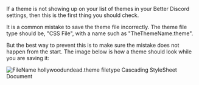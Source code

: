 If a theme is not showing up on your list of themes in your Better Discord settings, then this is the first thing you should check.

It is a common mistake to save the theme file incorrectly. The theme file type should be, "CSS File", with a name such as "TheThemeName.theme".

But the best way to prevent this is to make sure the mistake does not happen from the start. The image below is how a theme should look while you are saving it:

![FileName hollywoodundead.theme filetype Cascading StyleSheet Document](https://raw.githubusercontent.com/CompletelyUnbelievable/ThemeResource/master/BetterDiscord101/ThemeName/Images/SavingAThemeProperly.png)
